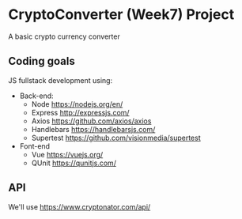 # CryptoConverter (Week7) Project
A basic crypto currency converter

## Coding goals
JS fullstack development using:
- Back-end:
  - Node https://nodejs.org/en/
  - Express http://expressjs.com/
  - Axios https://github.com/axios/axios
  - Handlebars https://handlebarsjs.com/
  - Supertest https://github.com/visionmedia/supertest
- Font-end
  - Vue https://vuejs.org/
  - QUnit https://qunitjs.com/

## API
We'll use https://www.cryptonator.com/api/
